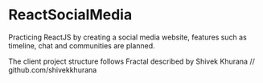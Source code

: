 # ReactSocialMedia

Practicing ReactJS by creating a social media website, features such as timeline, chat and communities are planned.

The client project structure follows Fractal described by Shivek Khurana // github.com/shivekkhurana